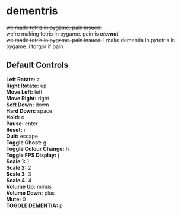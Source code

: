 # dementris
~~we made tetris in pygame. pain insued.~~\
~~we're making tetris in pygame. pain is ***eternal***~~\
~~we made tetris in pygame. pain insued.~~
i make dementia in pytetris in pygame. i forgor if pain

## Default Controls
**Left Rotate:** z\
**Right Rotate:** up\
**Move Left:** left\
**Move Right:** right\
**Soft Down:** down\
**Hard Down:** space\
**Hold:** c\
**Pause:** enter\
**Reset:** r\
**Quit:** escape\
**Toggle Ghost:** g\
**Toggle Colour Change:** h\
**Toggle FPS Display:** j\
**Scale 1:** 1\
**Scale 2:** 2\
**Scale 3:** 3\
**Scale 4:** 4\
**Volume Up:** minus\
**Volume Down:** plus\
**Mute:** 0\
**TOGGLE DEMENTIA:** p
